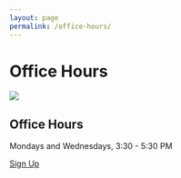 ```yaml
---
layout: page 
permalink: /office-hours/
---
```


<h1 class="f2">Office Hours</h1>

![](https://clarkart.files.wordpress.com/2010/12/saint-jerome-in-his-study.jpg)

<h2 class="f3">Office Hours</h2>

Mondays and Wednesdays, 3:30 - 5:30 PM

<a class="f6 link dim br-pill ba bw1 ph3 pv2 mb2 dib black" href="https://calendly.com/dhcg/">Sign Up</a> 
